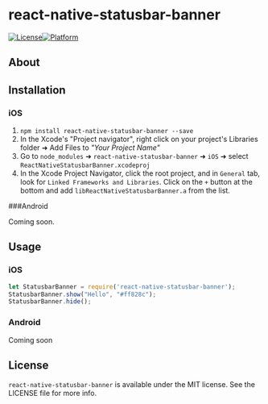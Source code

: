 # react-native-statusbar-banner

[![License](https://img.shields.io/cocoapods/l/ReactNativeAutoUpdater.svg?style=flat)](http://cocoapods.org/pods/ReactNativeAutoUpdater)[![Platform](https://img.shields.io/cocoapods/p/ReactNativeAutoUpdater.svg?style=flat)](http://cocoapods.org/pods/ReactNativeAutoUpdater)

## About


## Installation

### iOS

1. `npm install react-native-statusbar-banner --save`
2. In the Xcode's "Project navigator", right click on your project's Libraries folder ➜ Add Files to _"Your Project Name"_
3. Go to `node_modules` ➜ `react-native-statusbar-banner` ➜ `iOS` ➜ select `ReactNativeStatusbarBanner.xcodeproj`
4. In the Xcode Project Navigator, click the root project, and in `General` tab, look for `Linked Frameworks and Libraries`. Click on the `+` button at the bottom and add `libReactNativeStatusbarBanner.a` from the list.

###Android

Coming soon.

## Usage

### iOS

```javascript
let StatusbarBanner = require('react-native-statusbar-banner');
StatusbarBanner.show("Hello", "#ff828c");
StatusbarBanner.hide();
```

### Android

Coming soon

## License

`react-native-statusbar-banner` is available under the MIT license. See the LICENSE file for more info.